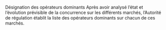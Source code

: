 Désignation des opérateurs dominants
Après avoir analysé l’état et l’évolution prévisible de la concurrence sur les différents marchés, l’Autorité de régulation établit la liste des opérateurs dominants sur chacun de ces marchés.